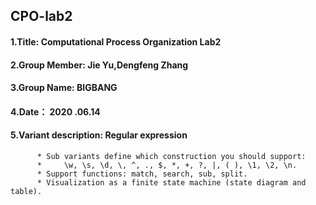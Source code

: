 CPO-lab2
----

#### 1.Title: Computational Process Organization Lab2

#### 2.Group Member: Jie Yu,Dengfeng Zhang

#### 3.Group Name: BIGBANG

#### 4.Date： 2020 .06.14

#### 5.Variant description: Regular expression
          * Sub variants define which construction you should support:
          *     \w, \s, \d, \, ^, ., $, *, +, ?, |, ( ), \1, \2, \n.
          * Support functions: match, search, sub, split.
          * Visualization as a finite state machine (state diagram and table).

